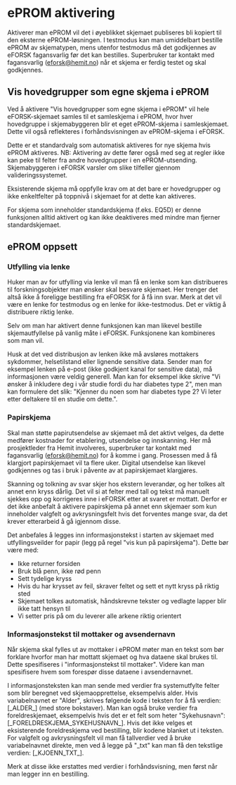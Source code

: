# ePROM aktivering

Aktiverer man ePROM vil det i øyeblikket skjemaet publiseres bli kopiert til den eksterne ePROM-løsningen.
I testmodus kan man umiddelbart bestille ePROM av skjematypen, mens utenfor testmodus må det godkjennes 
av eFORSK fagansvarlig før det kan bestilles. Superbruker tar kontakt med fagansvarlig (eforsk@hemit.no) når et skjema er ferdig testet og skal godkjennes.

## Vis hovedgrupper som egne skjema i ePROM

Ved å aktivere "Vis hovedgrupper som egne skjema i ePROM" vil hele eFORSK-skjemaet samles til et samleskjema i ePROM, hvor hver hovedgruppe i skjemabyggeren blir et eget ePROM-skjema i samleskjemaet. Dette vil også reflekteres i forhåndsvisningen av ePROM-skjema i eFORSK. 

Dette er et standardvalg som automatisk aktiveres for nye skjema hvis ePROM aktiveres. NB: Aktivering av dette fører også med seg at regler ikke kan peke til felter fra andre hovedgrupper i en ePROM-utsending. Skjemabyggeren i eFORSK varsler om slike tilfeller gjennom valideringssystemet. 

Eksisterende skjema må oppfylle krav om at det bare er hovedgrupper og ikke enkeltfelter på toppnivå i skjemaet for at dette kan aktiveres.

For skjema som inneholder standardskjema (f.eks. EQ5D) er denne funksjonen alltid aktivert og kan ikke deaktiveres med mindre man fjerner standardskjemaet.

## ePROM oppsett

### Utfylling via lenke

Huker man av for utfylling via lenke vil man få en lenke som kan distribueres til forskningsobjekter man ønsker skal besvare skjemaet.
Her trenger det altså ikke å foreligge bestilling fra eFORSK for å få inn svar. Merk at det vil være en lenke for testmodus og en lenke for ikke-testmodus. Det er viktig å distribuere riktig lenke.

Selv om man har aktivert denne funksjonen kan man likevel bestille skjemautfyllelse på vanlig måte i eFORSK. Funksjonene kan kombineres som man vil.

Husk at det ved distribusjon av lenken ikke må avsløres mottakers sykdommer, helsetilstand eller lignende sensitive data. Sender man for eksempel lenken på e-post (ikke godkjent kanal for sensitive data), må informasjonen være veldig generell. Man kan for eksempel ikke skrive "Vi ønsker å inkludere deg i vår studie fordi du har diabetes type 2", men man kan formulere det slik: "Kjenner du noen som har diabetes type 2? Vi leter etter deltakere til en studie om dette.".

### Papirskjema

Skal man støtte papirutsendelse av skjemaet må det aktivt velges, da dette medfører kostnader for etablering, utsendelse og innskanning. Her må prosjektleder fra Hemit involveres, superbruker tar kontakt med fagansvarlig (eforsk@hemit.no) for å komme i gang. Prosessen med å få klargjort papirskjemaet vil ta flere uker. Digital utsendelse kan likevel godkjennes og tas i bruk i påvente av at papirskjemaet klargjøres.

Skanning og tolkning av svar skjer hos ekstern leverandør, og her tolkes alt annet enn kryss dårlig. Det vil si at felter med tall og tekst må manuelt sjekkes opp og korrigeres inne i eFORSK etter at svaret er mottatt. Derfor er det ikke anbefalt å aktivere papirskjema på annet enn skjemaer som kun inneholder valgfelt og avkrysningsfelt hvis det forventes mange svar, da det krever etterarbeid å gå igjennom disse. 

Det anbefales å legges inn informasjonstekst i starten av skjemaet med utfyllingsveilder for papir (legg på regel "vis kun på papirskjema"). Dette bør være med:
* Ikke returner forsiden
* Bruk blå penn, ikke rød penn
* Sett tydelige kryss
* Hvis du har krysset av feil, skraver feltet og sett et nytt kryss på riktig sted
* Skjemaet tolkes automatisk, håndskrevne tekster og vedlagte lapper blir ikke tatt hensyn til
* Vi setter pris på om du leverer alle arkene riktig orientert


### Informasjonstekst til mottaker og avsendernavn

Når skjema skal fylles ut av mottaker i ePROM møter man en tekst som bør forklare hvorfor man har mottatt skjemaet
og hva dataene skal brukes til. Dette spesifiseres i "informasjonstekst til mottaker". Videre kan man spesifisere hvem 
som forespør disse dataene i avsendernavnet.

I informasjonsteksten kan man sende med verdier fra systemutfylte felter som blir beregnet ved skjemaopprettelse, eksempelvis alder. Hvis variabelnavnet er "Alder", skrives følgende kode i teksten for å få verdien:  [\_ALDER\_]  (med store bokstaver). Man kan også bruke verdier fra foreldreskjemaet, eksempelvis hvis det er et felt som heter "Sykehusnavn": [\_FORELDRESKJEMA\_SYKEHUSNAVN\_]. Hvis det ikke velges et eksisterende foreldreskjema ved bestilling, blir kodene blanket ut i teksten. For valgfelt og avkrysningsfelt vil man få tallverdier ved å bruke variabelnavnet direkte, men ved å legge på "\_txt" kan man få den tekstlige verdien: [\_KJOENN\_TXT\_].

Merk at disse ikke erstattes med verdier i forhåndsvisning, men først når man legger inn en bestilling.
